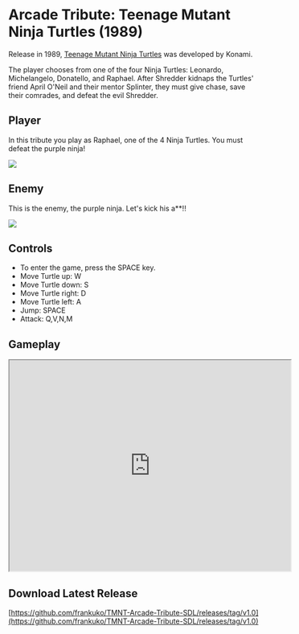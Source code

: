 # Arcade Tribute: Teenage Mutant Ninja Turtles (1989)

Release in 1989, [Teenage Mutant Ninja Turtles](https://en.wikipedia.org/wiki/Teenage_Mutant_Ninja_Turtles_(arcade_game)) was developed by Konami. 

The player chooses from one of the four Ninja Turtles: Leonardo, Michelangelo, Donatello, and Raphael. After Shredder kidnaps the Turtles' friend April O'Neil and their mentor Splinter, they must give chase, save their comrades, and defeat the evil Shredder. 


## Player

In this tribute you play as Raphael, one of the 4 Ninja Turtles. You must defeat the purple ninja!

![](http://i.imgur.com/ZtEs9v7.png)

## Enemy

This is the enemy, the purple ninja. Let's kick his a**!!

![](http://i.imgur.com/ALY6s66.png)

## Controls

- To enter the game, press the SPACE key.
- Move Turtle up: W
- Move Turtle down: S
- Move Turtle right: D
- Move Turtle left: A
- Jump: SPACE
- Attack: Q,V,N,M

## Gameplay

<iframe width="560" height="420" src="https://www.youtube.com/embed/8LcD753-Q_M"></iframe>

## Download Latest Release

[https://github.com/frankuko/TMNT-Arcade-Tribute-SDL/releases/tag/v1.0](https://github.com/frankuko/TMNT-Arcade-Tribute-SDL/releases/tag/v1.0)
